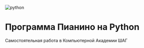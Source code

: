 ![python](https://img.shields.io/badge/Python-blue.svg?style==flat)
# Программа Пианино на Python 
Самостоятельная работа в Компьютерной Академии ШАГ

